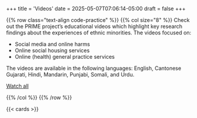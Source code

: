 +++
title = 'Videos'
date = 2025-05-07T07:06:14-05:00
draft = false
+++


{{% row class="text-align code-practice" %}}
{{% col size="8" %}}
Check out the PRIME project’s educational videos which highlight key research findings about the experiences of ethnic minorities. The videos focused on:

- Social media and online harms
- Online social housing services
- Online (health) general practice services

The videos are available in the following languages: English, Cantonese Gujarati, Hindi, Mandarin, Punjabi, Somali, and Urdu.

<a href="https://www.youtube.com/playlist?list=PLmQqs2jGU8PqalRw6EFkkqe5JvZ5ZNoaW" target="_blank" class="btn btn-primary">
Watch all</a>

{{% /col %}}
{{% /row %}}

{{< cards >}}